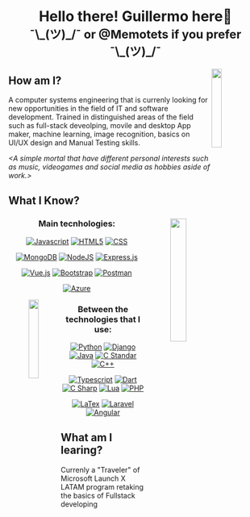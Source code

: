 <h1 align="center">Hello there! Guillermo here🖖 <br><sub> ¯\_(ツ)_/¯ or @Memotets if you prefer ¯\_(ツ)_/¯ </sub></h1>
<img src="https://media.tenor.com/NLSitkgRZHYAAAAi/pikachu-wave.gif" align="right" width="20%">

## How am I?
A computer systems engineering that is currenly looking for new opportunities in the field of IT and software development. Trained in distinguished areas of the field such as full-stack deveolping, 
movile and desktop App maker, machine learning, image recognition, basics on UI/UX design and Manual Testing skills.

*<A simple mortal that have different personal interests such as music, videogames and social media as hobbies aside of work.>*

## What I Know?

<div align="center">
<img src="https://media.tenor.com/Oz17KlgG2GoAAAAi/peach-cat.gif" align="right" width="25%"> 

  
### Main tecnhologies:

[![Javascript](https://img.shields.io/badge/Javascript-000000?style=flat-square&logo=javascript&logoColor=F7DF1E)](https://developer.mozilla.org/en-US/docs/Web/JavaScript)
[![HTML5](https://img.shields.io/badge/HTML-FFFFFF?style=flat-square&logo=html5&logoColor=E34F26)](https://developer.mozilla.org/es/docs/Web/HTML)
[![CSS](https://img.shields.io/badge/CSS-1572B6?style=flat-square&logo=CSS3&logoColor=ffffff)](https://developer.mozilla.org/en-US/docs/Web/CSS)

[![MongoDB](https://img.shields.io/badge/MongoDB-000000?style=flat-square&logo=mongodb&logoColor=47A248)](https://www.mongodb.com/)
[![NodeJS](https://img.shields.io/badge/NodeJS-233056?style=flat-square&logo=nodedotjs&logoColor=339933)](https://nodejs.org/en/)
[![Express.js](https://img.shields.io/badge/Express.js-FFFFFF?style=flat-square&logo=express&logoColor=000000)](https://expressjs.com/)

[![Vue.js](https://img.shields.io/badge/Vue.js-1a1a1a?style=flat-square&logo=vuedotjs&logoColor=4FC08D)](https://vuejs.org/)
[![Bootstrap](https://img.shields.io/badge/Bootstrap-7952B3?style=flat-square&logo=bootstrap&logoColor=FFFFFF)](https://getbootstrap.com/)
[![Postman](https://img.shields.io/badge/Postman-FFFFFF?style=flat-square&logo=postman&logoColor=FF6C37)](https://www.postman.com/)

[![Azure](https://img.shields.io/badge/Microsoft%20Azure%20AZ9000-0078D4?style=flat-square&logo=microsoftazure&logoColor=ffffff)](https://azure.microsoft.com/en-US/)


<img src="https://media.tenor.com/9IsrqCRzmNwAAAAi/tyrannosaurus-dinosaur.gif"  align="left" width="20%">

### Between the technologies that I use:



[![Python](https://img.shields.io/badge/Python-3670A0?style=flat-square&logo=python&logoColor=ffdd54)](https://www.python.org/)
[![Django](https://img.shields.io/badge/Django-092E20?style=flat-square&logo=django&logoColor=ffffff)](https://www.djangoproject.com/)
[![Java](https://img.shields.io/badge/Java-f89820?style=flat-square&logo=Oracle&logoColor=ffffff)](https://www.java.com/en/)
[![C Standar](https://img.shields.io/badge/C%20Standar-A8B9CC?style=flat-square&logo=C&logoColor=000000)](https://www.open-std.org/jtc1/sc22/wg14/)
[![C++](https://img.shields.io/badge/C++-00599C?style=flat-square&logo=cplusplus&logoColor=ffffff)](https://isocpp.org/)

[![Typescript](https://img.shields.io/badge/Typescript-ffffff?style=flat-square&logo=typescript&logoColor=3178C6)](https://www.typescriptlang.org/)
[![Dart](https://img.shields.io/badge/Dart-0175C2?style=flat-square&logo=Dart&logoColor=ffffff)](https://dart.dev/)
[![C Sharp](https://img.shields.io/badge/C%23-0175C2?style=flat-square&logo=csharp&logoColor=ffffff)](https://learn.microsoft.com/en-us/dotnet/csharp/)
[![Lua](https://img.shields.io/badge/Lua-2C2D72?style=flat-square&logo=lua&logoColor=ffffff)](https://dart.dev/)
[![PHP](https://img.shields.io/badge/PHP-000000?style=flat-square&logo=php&logoColor=777BB4)](https://www.php.net/manual/es/intro-whatis.php)

[![LaTex](https://img.shields.io/badge/LaTex-008080?style=flat-square&logo=latex&logoColor=ffffff)](https://www.latex-project.org/) 
[![Laravel](https://img.shields.io/badge/Laravel-FF2D20?style=flat-square&logo=laravel&logoColor=ffffff)](https://laravel.com/)
[![Angular](https://img.shields.io/badge/Angular-0D47A1?style=flat-square&logo=angular&logoColor=DD0031)](https://angular.io/)

</div>


## What am I learing?
Currenly a "Traveler" of Microsoft Launch X LATAM program retaking the basics of Fullstack developing 


<!---
- 👀 I’m interested in ...
- 🌱 I’m currently learning ...
- 💞️ I’m looking to collaborate on ...
- 📫 How to reach me ...


Memotets/Memotets is a ✨ special ✨ repository because its `README.md` (this file) appears on your GitHub profile.
You can click the Preview link to take a look at your changes.
--->
